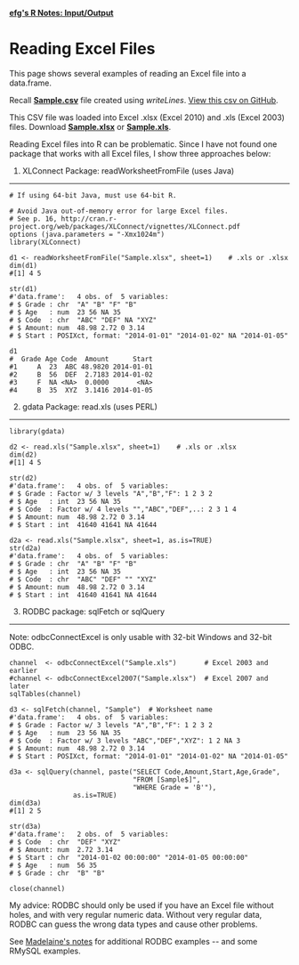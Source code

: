 [**efg's R Notes:  Input/Output**](../index.html)

Reading Excel Files
===================

This page shows several examples of reading an Excel file into a data.frame.

Recall [**Sample.csv**](Sample.csv) file created using *writeLines*.  [View this csv on GitHub](https://github.com/EarlGlynn/earlglynn.github.io/blob/master/R/input-output/readcsv-writecsv/Sample.csv).

This CSV file was loaded into Excel .xlsx (Excel 2010) and .xls (Excel 2003) files.  Download [**Sample.xlsx**](Sample.xlsx) or [**Sample.xls**](Sample.xls).

Reading Excel files into R can be problematic.  Since I have not found one package that works with all Excel files, I show three approaches below:

1. XLConnect Package: readWorksheetFromFile (uses Java)
-------------------------------------------------------

```
# If using 64-bit Java, must use 64-bit R.

# Avoid Java out-of-memory error for large Excel files.
# See p. 16, http://cran.r-project.org/web/packages/XLConnect/vignettes/XLConnect.pdf
options (java.parameters = "-Xmx1024m")
library(XLConnect)

d1 <- readWorksheetFromFile("Sample.xlsx", sheet=1)    # .xls or .xlsx
dim(d1)
#[1] 4 5

str(d1)
#'data.frame':   4 obs. of  5 variables:
# $ Grade : chr  "A" "B" "F" "B"
# $ Age   : num  23 56 NA 35
# $ Code  : chr  "ABC" "DEF" NA "XYZ"
# $ Amount: num  48.98 2.72 0 3.14
# $ Start : POSIXct, format: "2014-01-01" "2014-01-02" NA "2014-01-05"

d1
#  Grade Age Code  Amount      Start
#1     A  23  ABC 48.9820 2014-01-01
#2     B  56  DEF  2.7183 2014-01-02
#3     F  NA <NA>  0.0000       <NA>
#4     B  35  XYZ  3.1416 2014-01-05
```

2. gdata Package: read.xls (uses PERL)
--------------------------------------

```
library(gdata)

d2 <- read.xls("Sample.xlsx", sheet=1)    # .xls or .xlsx
dim(d2)
#[1] 4 5

str(d2)
#'data.frame':   4 obs. of  5 variables:
# $ Grade : Factor w/ 3 levels "A","B","F": 1 2 3 2
# $ Age   : int  23 56 NA 35
# $ Code  : Factor w/ 4 levels "","ABC","DEF",..: 2 3 1 4
# $ Amount: num  48.98 2.72 0 3.14
# $ Start : int  41640 41641 NA 41644

d2a <- read.xls("Sample.xlsx", sheet=1, as.is=TRUE)
str(d2a)
#'data.frame':   4 obs. of  5 variables:
# $ Grade : chr  "A" "B" "F" "B"
# $ Age   : int  23 56 NA 35
# $ Code  : chr  "ABC" "DEF" "" "XYZ"
# $ Amount: num  48.98 2.72 0 3.14
# $ Start : int  41640 41641 NA 41644
```

3. RODBC package:  sqlFetch or sqlQuery
---------------------------------------

Note:  odbcConnectExcel is only usable with 32-bit Windows and 32-bit ODBC.

```
channel  <- odbcConnectExcel("Sample.xls")       # Excel 2003 and earlier
#channel <- odbcConnectExcel2007("Sample.xlsx")  # Excel 2007 and later
sqlTables(channel)

d3 <- sqlFetch(channel, "Sample")  # Worksheet name
#'data.frame':   4 obs. of  5 variables:
# $ Grade : Factor w/ 3 levels "A","B","F": 1 2 3 2
# $ Age   : num  23 56 NA 35
# $ Code  : Factor w/ 3 levels "ABC","DEF","XYZ": 1 2 NA 3
# $ Amount: num  48.98 2.72 0 3.14
# $ Start : POSIXct, format: "2014-01-01" "2014-01-02" NA "2014-01-05"

d3a <- sqlQuery(channel, paste("SELECT Code,Amount,Start,Age,Grade",
                               "FROM [Sample$]",
                               "WHERE Grade = 'B'"),
                as.is=TRUE)
dim(d3a)
#[1] 2 5

str(d3a)
#'data.frame':   2 obs. of  5 variables:
# $ Code  : chr  "DEF" "XYZ"
# $ Amount: num  2.72 3.14
# $ Start : chr  "2014-01-02 00:00:00" "2014-01-05 00:00:00"
# $ Age   : num  56 35
# $ Grade : chr  "B" "B"

close(channel)
```

My advice:  RODBC should only be used if you have an Excel file without holes, and with very regular numeric data. Without very regular data, RODBC can guess the wrong data types and cause other problems.

See [Madelaine's notes](http://research.stowers-institute.org/mcm/rmysql.html) for additional RODBC examples -- and some RMySQL examples.


